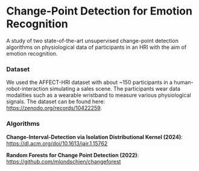 # Change-Point Detection for Emotion Recognition
A study of two state-of-the-art unsupervised change-point detection algorithms on physiological data of participants in an HRI with the aim of emotion recognition. 

### Dataset 
We used the AFFECT-HRI dataset with about ~150 participants in a human-robot-interaction simulating a sales scene. The participants wear data modalities such as a wearable wristband to measure various physiological signals. The dataset can be found here: https://zenodo.org/records/10422259.
### Algorithms
**Change-Interval-Detection via Isolation Distributional Kernel (2024)**: https://dl.acm.org/doi/10.1613/jair.1.15762


 **Random Forests for Change Point Detection (2022)**: https://github.com/mlondschien/changeforest
